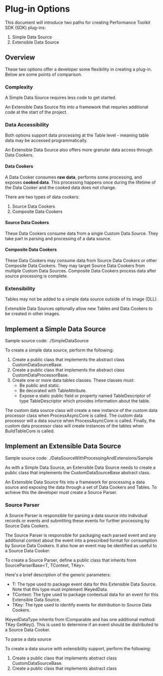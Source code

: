 # Plug-in Options

This document will introduce two paths for creating Performance Toolkit SDK (SDK) plug-ins:

1) Simple Data Source
2) Extensible Data Source

## Overview

These two options offer a developer some flexibility in creating a plug-in.
Below are some points of comparison.

### Complexity

A Simple Data Source requires less code to get started.

An Extensible Data Source fits into a framework that requries additional code at the start of the project.

### Data Accessibility

Both options support data processing at the Table level - meaning table data may be accessed programmatically.

An Extensible Data Source also offers more granular data access through Data Cookers.

#### Data Cookers

A Data Cooker consumes **raw data**, performs some processing, and exposes **cooked data**. This processing happens once during the lifetime of the Data Cooker and the cooked data does not change.

There are two types of data cookers:

1) Source Data Cookers
2) Composite Data Cookers

#### Source Data Cookers

These Data Cookers consume data from a single Custom Data Source. They take part in parsing and processing of a data source.

#### Composite Data Cookers

These Data Cookers may consume data from Source Data Cookers or other Composite Data Cookers. They may target Source Data Cookers from multiple Custom Data Sources. Composite Data Cookers process data after source processing is complete.

### Extensibility

Tables may not be added to a simple data source outside of its image (DLL).

Extensible Data Sources optionally allow new Tables and Data Cookers to be created in other images.

## Implement a Simple Data Source

Sample source code: ./SimpleDataSource

To create a simple data source, perform the following:

1) Create a public class that implements the abstract class CustomDataSourceBase.
2) Create a public class that implements the abstract class CustomDataProcessorBase.
3) Create one or more data tables classes. These classes must:
   - Be public and static.
   - Be decorated with TableAttribute.
   - Expose a static public field or property named TableDescriptor of type TableDescriptor which provides information about the table.

The custom data source class will create a new instance of the custom data processor class when ProcessAsyncCore is called.
The custom data processor will a data source when ProcessAsyncCore is called.
Finally, the custom data processor class will create instances of the tables when BuildTableCore is called.

## Implement an Extensible Data Source

Sample source code: ./DataSourceWithProcessingAndExtensions/Sample

As with a Simple Data Source, an Extensible Data Source needs to create a public class that implements the CustomDataSourceBase abstract class.

An Extensible Data Source fits into a framework for processing a data source and exposing the data through a set of Data Cookers and Tables. To achieve this the developer must create a Source Parser.

### Source Parser

A Source Parser is responsible for parsing a data source into individual records or events and submitting these events for further processing by Source Data Cookers.

The Source Parser is responsible for packaging each parsed event and any additional context about the event into a prescribed format for consumption by Source Data Cookers. It also how an event may be identified as useful to a Source Data Cooker.

To create a Source Parser, define a public class that inherits from SourceParserBase<T, TContext, TKey>.

Here's a brief description of the generic parameters:

- T: The type used to package event data for this Extensible Data Source. Note that this type must implement IKeyedData<TKey>.
- TContext: The type used to package contextual data for an event for this Extensible Data Source.
- TKey: The type used to identify events for distribution to Source Data Cookers.

IKeyedDataType<TKey> inherits from IComparable<TKey> and has one additional method: TKey GetKey(). This is used to determine if an event should be distributed to a Source Data Cooker.

To parse a data source

To create a data source with extensibility support, perform the following:

1) Create a public class that implements abstract class CustomDataSourceBase.
2) Create a public class that implements abstract class 